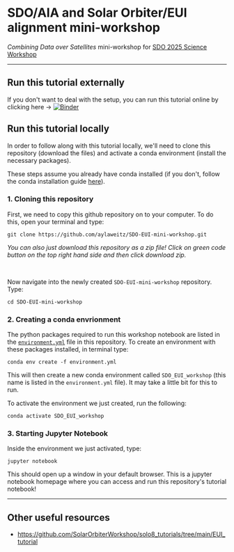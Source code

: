 # SDO/AIA and Solar Orbiter/EUI alignment mini-workshop

*Combining Data over Satellites* mini-workshop for [SDO 2025 Science Workshop](https://sdo2025.sdo-workshops.org/)

---

## Run this tutorial externally
If you don't want to deal with the setup, you can run this tutorial online by clicking here &#8594; [![Binder](https://mybinder.org/badge_logo.svg)](https://mybinder.org/v2/gh/aylaweitz/SDO-EUI-mini-workshop/HEAD)


## Run this tutorial locally

In order to follow along with this tutorial locally, we'll need to clone this repository (download the files) and activate a conda environment (install the necessary packages).

These steps assume you already have conda installed (if you don't, follow the conda installation guide [here](https://docs.conda.io/projects/conda/en/stable/user-guide/install/index.html#)).


### 1. Cloning this repository
First, we need to copy this github repository on to your computer. To do this, open your terminal and type:

```
git clone https://github.com/aylaweitz/SDO-EUI-mini-workshop.git
```
*You can also just download this repository as a zip file! Click on green code button on the top right hand side and then click download zip.*

<br>

Now navigate into the newly created `SDO-EUI-mini-workshop` repository. Type:
```
cd SDO-EUI-mini-workshop
```


### 2. Creating a conda envrionment
The python packages required to run this workshop notebook are listed in the [`environment.yml`](https://github.com/aylaweitz/SDO-EUI-mini-workshop/blob/main/environment.yml) file in this repository. To create an environment with these packages installed, in terminal type:
```
conda env create -f environment.yml
```
This will then create a new conda environment called `SDO_EUI_workshop` (this name is listed in the `environment.yml` file). It may take a little bit for this to run.


To activate the environment we just created, run the following:
```
conda activate SDO_EUI_workshop
```


### 3. Starting Jupyter Notebook
Inside the environment we just activated, type:
```
jupyter notebook
```
This should open up a window in your default browser. This is a jupyter notebook homepage where you can access and run this repository's tutorial notebook!

---

## Other useful resources
- https://github.com/SolarOrbiterWorkshop/solo8_tutorials/tree/main/EUI_tutorial
